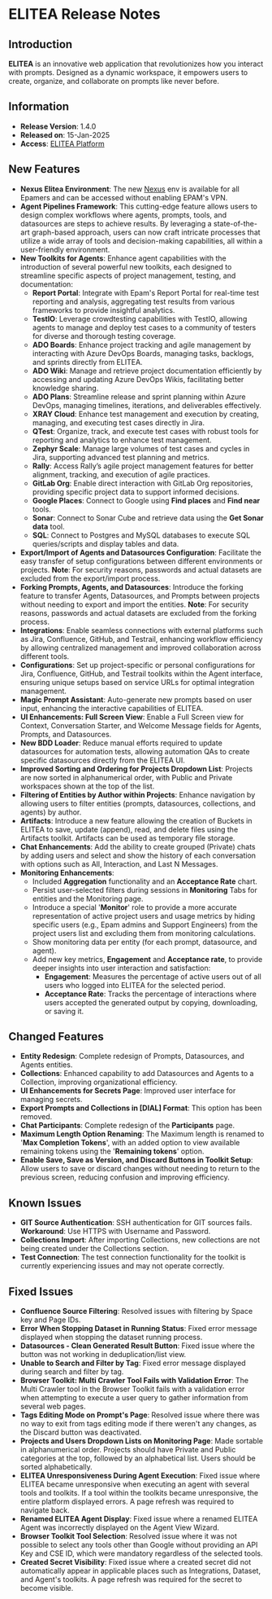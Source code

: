 # ELITEA Release Notes

## Introduction

**ELITEA** is an innovative web application that revolutionizes how you interact with prompts. Designed as a dynamic workspace, it empowers users to create, organize, and collaborate on prompts like never before.

## Information

* **Release Version**: 1.4.0
* **Released on**: 15-Jan-2025
* **Access**: [ELITEA Platform](https://nexus.elitea.ai)

## New Features

* **Nexus Elitea Environment**: The new [Nexus](https://nexus.elitea.ai) env is available for all Epamers and can be accessed without enabling EPAM's VPN.
* **Agent Pipelines Framework**: This cutting-edge feature allows users to design complex workflows where agents, prompts, tools, and datasources are steps to achieve results. By leveraging a state-of-the-art graph-based approach, users can now craft intricate processes that utilize a wide array of tools and decision-making capabilities, all within a user-friendly environment.  
* **New Toolkits for Agents**: Enhance agent capabilities with the introduction of several powerful new toolkits, each designed to streamline specific aspects of project management, testing, and documentation:
    * **Report Portal**: Integrate with Epam's Report Portal for real-time test reporting and analysis, aggregating test results from various frameworks to provide insightful analytics.
    * **TestIO**: Leverage crowdtesting capabilities with TestIO, allowing agents to manage and deploy test cases to a community of testers for diverse and thorough testing coverage.
    * **ADO Boards**: Enhance project tracking and agile management by interacting with Azure DevOps Boards, managing tasks, backlogs, and sprints directly from ELITEA.
    * **ADO Wiki**: Manage and retrieve project documentation efficiently by accessing and updating Azure DevOps Wikis, facilitating better knowledge sharing.
    * **ADO Plans**: Streamline release and sprint planning within Azure DevOps, managing timelines, iterations, and deliverables effectively.
    * **XRAY Cloud**: Enhance test management and execution by creating, managing, and executing test cases directly in Jira.
    * **QTest**: Organize, track, and execute test cases with robust tools for reporting and analytics to enhance test management.
    * **Zephyr Scale**: Manage large volumes of test cases and cycles in Jira, supporting advanced test planning and metrics.
    * **Rally**: Access Rally’s agile project management features for better alignment, tracking, and execution of agile practices.
    * **GitLab Org**: Enable direct interaction with GitLab Org repositories, providing specific project data to support informed decisions.
    * **Google Places**: Connect to Google using **Find places** and **Find near** tools.
    * **Sonar**: Connect to Sonar Cube and retrieve data using the **Get Sonar data** tool.
    * **SQL**: Connect to Postgres and MySQL databases to execute SQL queries/scripts and display tables and data.
* **Export/Import of Agents and Datasources Configuration**: Facilitate the easy transfer of setup configurations between different environments or projects. **Note**: For security reasons, passwords and actual datasets are excluded from the export/import process.
* **Forking Prompts, Agents, and Datasources**: Introduce the forking feature to transfer Agents, Datasources, and Prompts between projects without needing to export and import the entities. **Note**: For security reasons, passwords and actual datasets are excluded from the forking process.
* **Integrations**: Enable seamless connections with external platforms such as Jira, Confluence, GitHub, and Testrail, enhancing workflow efficiency by allowing centralized management and improved collaboration across different tools.
* **Configurations**: Set up project-specific or personal configurations for Jira, Confluence, GitHub, and Testrail toolkits within the Agent interface, ensuring unique setups based on service URLs for optimal integration management.
* **Magic Prompt Assistant**: Auto-generate new prompts based on user input, enhancing the interactive capabilities of ELITEA.
* **UI Enhancements: Full Screen View**: Enable a Full Screen view for Context, Conversation Starter, and Welcome Message fields for Agents, Prompts, and Datasources.
* **New BDD Loader**: Reduce manual efforts required to update datasources for automation tests, allowing automation QAs to create specific datasources directly from the ELITEA UI.
* **Improved Sorting and Ordering for Projects Dropdown List**: Projects are now sorted in alphanumerical order, with Public and Private workspaces shown at the top of the list.
* **Filtering of Entities by Author within Projects**: Enhance navigation by allowing users to filter entities (prompts, datasources, collections, and agents) by author.
* **Artifacts**: Introduce a new feature allowing the creation of Buckets in ELITEA to save, update (append), read, and delete files using the Artifacts toolkit. Artifacts can be used as temporary file storage.
* **Chat Enhancements**: Add the ability to create grouped (Private) chats by adding users and select and show the history of each conversation with options such as All, Interaction, and Last N Messages.
* **Monitoring Enhancements**:
    * Included **Aggregation** functionality and an **Acceptance Rate** chart.
    * Persist user-selected filters during sessions in **Monitoring** Tabs for entities and the Monitoring page.
    * Introduce a special '**Monitor**' role to provide a more accurate representation of active project users and usage metrics by hiding specific users (e.g., Epam admins and Support Engineers) from the project users list and excluding them from monitoring calculations.
    * Show monitoring data per entity (for each prompt, datasource, and agent).
    * Add new key metrics, **Engagement** and **Acceptance rate**, to provide deeper insights into user interaction and satisfaction:
        * **Engagement**: Measures the percentage of active users out of all users who logged into ELITEA for the selected period.
        * **Acceptance Rate**: Tracks the percentage of interactions where users accepted the generated output by copying, downloading, or saving it.

## Changed Features

* **Entity Redesign**: Complete redesign of Prompts, Datasources, and Agents entities.
* **Collections**: Enhanced capability to add Datasources and Agents to a Collection, improving organizational efficiency.
* **UI Enhancements for Secrets Page**: Improved user interface for managing secrets.
* **Export Prompts and Collections in [DIAL] Format**: This option has been removed.
* **Chat Participants**: Complete redesign of the **Participants** page.
* **Maximum Length Option Renaming**: The Maximum length is renamed to '**Max Completion Tokens**', with an added option to view available remaining tokens using the '**Remaining tokens**' option.
* **Enable Save, Save as Version, and Discard Buttons in Toolkit Setup**: Allow users to save or discard changes without needing to return to the previous screen, reducing confusion and improving efficiency.

## Known Issues

* **GIT Source Authentication**: SSH authentication for GIT sources fails. **Workaround**: Use HTTPS with Username and Password.
* **Collections Import**: After importing Collections, new collections are not being created under the Collections section.
* **Test Connection**: The test connection functionality for the toolkit is currently experiencing issues and may not operate correctly.

## Fixed Issues

* **Confluence Source Filtering**: Resolved issues with filtering by Space key and Page IDs.
* **Error When Stopping Dataset in Running Status**: Fixed error message displayed when stopping the dataset running process.
* **Datasources - Clean Generated Result Button**: Fixed issue where the button was not working in deduplication/list view.
* **Unable to Search and Filter by Tag**: Fixed error message displayed during search and filter by tag.
* **Browser Toolkit: Multi Crawler Tool Fails with Validation Error**: The Multi Crawler tool in the Browser Toolkit fails with a validation error when attempting to execute a user query to gather information from several web pages.
* **Tags Editing Mode on Prompt's Page**: Resolved issue where there was no way to exit from tags editing mode if there weren't any changes, as the Discard button was deactivated.
* **Projects and Users Dropdown Lists on Monitoring Page**: Made sortable in alphanumerical order. Projects should have Private and Public categories at the top, followed by an alphabetical list. Users should be sorted alphabetically.
* **ELITEA Unresponsiveness During Agent Execution**: Fixed issue where ELITEA became unresponsive when executing an agent with several tools and toolkits. If a tool within the toolkits became unresponsive, the entire platform displayed errors. A page refresh was required to navigate back.
* **Renamed ELITEA Agent Display**: Fixed issue where a renamed ELITEA Agent was incorrectly displayed on the Agent View Wizard.
* **Browser Toolkit Tool Selection**: Resolved issue where it was not possible to select any tools other than Google without providing an API Key and CSE ID, which were mandatory regardless of the selected tools.
* **Created Secret Visibility**: Fixed issue where a created secret did not automatically appear in applicable places such as Integrations, Dataset, and Agent's toolkits. A page refresh was required for the secret to become visible.